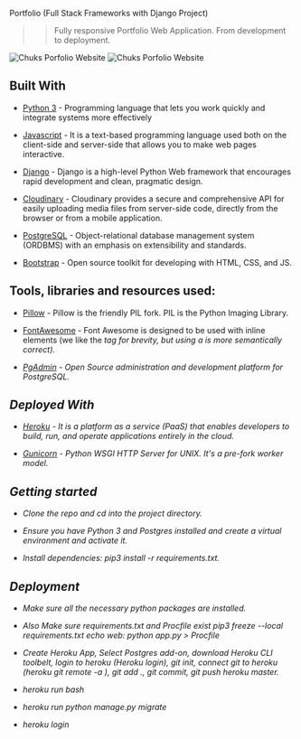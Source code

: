 Portfolio (Full Stack Frameworks with Django Project)

> > Fully responsive Portfolio Web Application. From development to deployment.

<img src="https://res.cloudinary.com/chuksmbanaso/image/upload/v1642058481/media/Screenshot_7_jncgkk.png" title="Chuks Portfolio" alt="Chuks Porfolio Website">
<img src="https://res.cloudinary.com/chuksmbanaso/image/upload/v1642058497/media/Screenshot_8_pl70ic.png" title="Chuks Portfolio" alt="Chuks Porfolio Website">

## Built With

- [Python 3](https://www.python.org/) - Programming language that lets you work quickly and integrate systems more effectively

- [Javascript](https://www.javascript.com) - It is a text-based programming language used both on the client-side and server-side that allows you to make web pages interactive.

- [Django](https://www.djangoproject.com/) - Django is a high-level Python Web framework that encourages rapid development and clean, pragmatic design.

- [Cloudinary](https://cloudinary.com/) - Cloudinary provides a secure and comprehensive API for easily uploading media files from server-side code, directly from the browser or from a mobile application.

- [PostgreSQL](https://www.postgresql.org/) - Object-relational database management system (ORDBMS) with an emphasis on extensibility and standards.

- [Bootstrap](https://getbootstrap.com/) - Open source toolkit for developing with HTML, CSS, and JS.


## Tools, libraries and resources used:

- [Pillow](https://pillow.readthedocs.io/en/5.3.x/) - Pillow is the friendly PIL fork. PIL is the Python Imaging Library.

- [FontAwesome](https://fontawesome.com/) -  Font Awesome is designed to be used with inline elements (we like the <i> tag for brevity, but using a <span> is more semantically correct).

- [PgAdmin](https://www.pgadmin.org/) - Open Source administration and development platform for PostgreSQL.

## Deployed With

- [Heroku](https://www.heroku.com/) - It is a platform as a service (PaaS) that enables developers to build, run, and operate applications entirely in the cloud.

- [Gunicorn](https://gunicorn.org/) - Python WSGI HTTP Server for UNIX. It's a pre-fork worker model.

## Getting started

- Clone the repo and cd into the project directory.

- Ensure you have Python 3 and Postgres installed and create a virtual environment and activate it.

- Install dependencies: pip3 install -r requirements.txt.

## Deployment

- Make sure all the necessary python packages are installed.

- Also Make sure requirements.txt and Procfile exist pip3 freeze --local requirements.txt echo web: python app.py > Procfile

- Create Heroku App, Select Postgres add-on, download Heroku CLI toolbelt, login to heroku (Heroku login), git init, connect git to heroku (heroku git remote -a ), git add ., git commit, git push heroku master.

- heroku run bash

- heroku run python manage.py migrate

- heroku login
